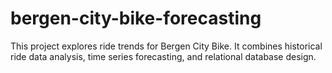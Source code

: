 # bergen-city-bike-forecasting
This project explores ride trends for Bergen City Bike. It combines historical ride data analysis, time series forecasting, and relational database design.
